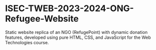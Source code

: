 # ISEC-TWEB-2023-2024-ONG-Refugee-Website
Static website replica of an NGO (RefugePoint) with dynamic donation features, developed using pure HTML, CSS, and JavaScript for the Web Technologies course.
